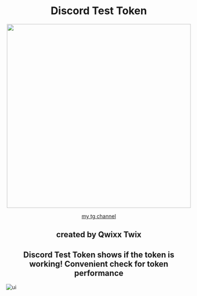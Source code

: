 <h1 align="center"> Discord Test Token </h1> 
<p align= "center"> <kbd> <img  src="https://cdn.discordapp.com/attachments/1128237250614923297/1130006352371138560/standard.gif" width="500">



<p align="center"><a href="https://t.me/QwixxTwixx" target="_blank">my tg channel</a>


<h2 align="center"> created by Qwixx Twix </h1> 

<h2 align="center">
  Discord Test Token shows if the token is working!
  Convenient check for token performance                      
</h2>

![ui](https://sun9-69.userapi.com/impg/HPg-71cR_FamnkLmP9Jomz-pOg21fYev3VtO8Q/nOC-WqCXC5g.jpg?size=507x218&quality=95&sign=9920c92a9dd7f3582814889fa205dcfb&c_uniq_tag=v7HgTivL0Kq76h8YTzdeU_TbZeT21stzLqZn5k4FV2U&type=album)
